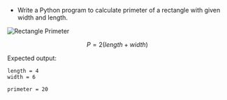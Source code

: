* Write a Python program to calculate primeter of a rectangle with given width and length. 

![Rectangle Primeter](../../images/rectanglePrimeter.jpg)

$$ P = 2 (length + width)  $$

Expected output:

```
length = 4
width = 6

primeter = 20 
```